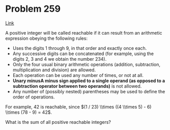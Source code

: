 # Problem 259

[Link](https://projecteuler.net/problem=259)

A positive integer will be called reachable if it can result from an arithmetic expression obeying the following rules:

*   Uses the digits $1$ through $9$, in that order and exactly once each.
*   Any successive digits can be concatenated (for example, using the digits $2$, $3$ and $4$ we obtain the number $234$).
*   Only the four usual binary arithmetic operations (addition, subtraction, multiplication and division) are allowed.
*   Each operation can be used any number of times, or not at all.
*   **Unary minusA minus sign applied to a single operand (as opposed to a subtraction operator between two operands)** is not allowed.
*   Any number of (possibly nested) parentheses may be used to define the order of operations.

For example, $42$ is reachable, since $(1 / 23) \\times ((4 \\times 5) - 6) \\times (78 - 9) = 42$.

What is the sum of all positive reachable integers?